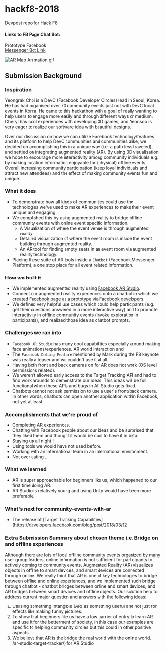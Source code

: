 # hackf8-2018
Devpost repo for Hack F8

#### Links to FB Page Chat Bot:

[Prototype Facebook ](https://www.facebook.com/DevC-Meetup-304462963421738/)   
[Messenger Bot Link](https://m.me/304462963421738)  

![AR Map Animation gif](https://media.giphy.com/media/1wohbFGVt6oRUvbeRt/giphy.gif)   

## Submission Background  

### Inspiration
Yeongrak Choi is a DevC (Facebook Developer Circles) lead in Seoul, Korea. He has had organised over 70 community events just not with DevC local events in Korea. He came to this hackathon with a goal of really wanting to help users to engage more easily and through different ways or medium. Cheryl has cool experiences with developing 3D games, and Yeonsoo is very eager to realize our software idea with beautiful designs.

Over our discussion on how we can utilize Facebook technology/features and its platform to help DevC communities and communities alike, we decided on accomplishing this in a unique way (i.e. a path less traveled), and settled on integrating augmented reality (AR). By using 3D visualisation we hope to encourage more interactivity among community individuals e.g. by making location information enjoyable for (physical) offline events. Overall increasing community participation (keep loyal individuals and attract new attendees) and the effect of making community events fun and unique.

### What it does
- To demonstrate how all kinds of communities could use the technologies we've used to make AR experiences to make their event unique and engaging.
- We complished this by using augmented reality to bridge offline community events with online event specific information.
  - A Visualization of where the event venue is through augmented reality.
  - Detailed visualization of where the event room is inside the event building through augmented reality.
  - An AR tool for finding empty seats in an event room via augmented reality technology.
- Placing these suite of AR tools inside a `Chatbot` (Facebook Messenger Platform), a one stop place for all event related information.

### How we built it
- We implemented augmented reality using [Facebook AR Studio](https://developers.facebook.com/products/ar-studio).
- Connect our augmented reality experiences onto a chatbot in which we created [Facebook page as a prototype](https://www.facebook.com/DevC-Meetup-304462963421738/) via [Facebook developers](http://developers.facebook.com/).
- We defined very helpful use cases which could help participants (e.g. get their questions answered in a more interactive way) and to promote interactivity in offline community events (invoke exploration in participants), and realized those idea as chatbot prompts.

### Challenges we ran into
- `Facebook AR Studio` has many cool capabilities especially around making face animations/experiences. AR world interaction and
- The `Facebook Dating Feature` mentioned by Mark during the F8 keynote was really a teaser and we couldn't use it at all.
- Having both front and back cameras on for AR does not work (OS level permissions related).
- We weren't allowed early access to the Target Tracking API and had to find work arounds to demonstrate our ideas. This ideas will be full functional when these APIs and bugs in AR Studio gets fixed.
- Chatbots cannot not ask permission to use a user's front/back camera. In other words, chatbots can open another application within Facebook, not yet at least.

### Accomplishments that we're proud of
- Completing AR experiences.
- Chatting with Facebook people about our ideas and be surprised that they liked them and thought it would be cool to have it in beta.
- Staying up all night !
- Using tools we would have not used before.
- Working with an international team in an international environment.
- Not over eating ...

### What we learned
- AR is super approachable for beginners like us, which happened to our first time doing AR.
- AR Studio is relatively young and using Unity would have been more preferable.

### What's next for community-events-with-ar

- The release of [Target Tracking Capabilities](https://developers.facebook.com/blog/post/2018/03/12    
### Extra Submission Summary about chosen theme i.e. Bridge on and offline experiences  

Although there are lots of local offline community events organized by many user group leaders, online information is not sufficient for participants to actively coming to community events. Augmented Reality (AR) visualizes objects in offline to smart devices, and smart devices are connected through online. We really think that AR is one of key technologies to bridge between offline and online experiences, and we implemented such bridge through chatbot - chatbot bridges between online and smart devices, and AR bridges between smart devices and offline objects. Our solution help to address current major question and answers with the following ideas:  

1. Utilising something intangible (AR) as something useful and not just for effects like making funny pictures.
2. To show that beginners like us have a low barrier of entry to learn AR and use it for the betterment of society, in this case our examples are specific to helping community circles but this could in other positive aspects.
3. We believe that AR is the bridge the real world with the online world.  
  /ar-studio-target-tracker/) for AR Studio
